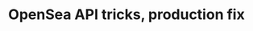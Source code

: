---
guid: "UPDATE THIS"
title: "OpenSea API tricks, production fix"
description: "In episode 16, we share tips on how to use the OpenSea API, including how to get an API key and firehose access. We also discuss how to fix production applications and share updates on our Solidity Template. Join us for valuable insights on using the OpenSea API and solving production issues."
pubDate: "Tue, 22 Mar 2022 18:00:00 -0500" # 6pm New York time
itunes-explicit: false
itunes-episode: 16
itunes-episodeType: Full

# More info
youtube-full: https://www.youtube.com/watch?v=UwHIu0dMNEY
discussion: https://twitter.com/fulldecent/status/1506407008748122120

# Timeline
timeline:
  - seconds: 0
    title: Intro
  - seconds: 43
    title: Getting an OpenSea API key
  - seconds: 434
    title: Getting firehose OpenSea access
  - seconds: 594
    title: Production application fixes
  - seconds: 1019
    title: Solidity Template news


# File information
enclosure-url: "GET THIS EPISODE DATE AND NUMBER"
enclosure-length: NEED_FINAL_FILE_WITH_METADATA_FOR_THIS
enclosure-type: "audio/x-m4a"
itunes-duration: NEED_FINAL_FILE_WITH_METADATA_FOR_THIS
---